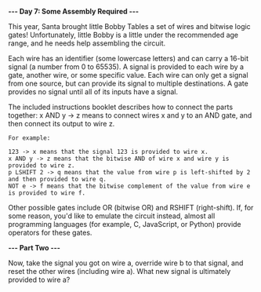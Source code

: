 **--- Day 7: Some Assembly Required ---**

This year, Santa brought little Bobby Tables a set of wires and bitwise logic gates! Unfortunately, little Bobby is a
little under the recommended age range, and he needs help assembling the circuit.

Each wire has an identifier (some lowercase letters) and can carry a 16-bit signal (a number from 0 to 65535). A signal
is provided to each wire by a gate, another wire, or some specific value. Each wire can only get a signal from one
source, but can provide its signal to multiple destinations. A gate provides no signal until all of its inputs have a
signal.

The included instructions booklet describes how to connect the parts together: x AND y -> z means to connect wires x and
y to an AND gate, and then connect its output to wire z.

```
For example:

123 -> x means that the signal 123 is provided to wire x.
x AND y -> z means that the bitwise AND of wire x and wire y is provided to wire z.
p LSHIFT 2 -> q means that the value from wire p is left-shifted by 2 and then provided to wire q.
NOT e -> f means that the bitwise complement of the value from wire e is provided to wire f.
```

Other possible gates include OR (bitwise OR) and RSHIFT (right-shift). If, for some reason, you'd like to emulate the
circuit instead, almost all programming languages (for example, C, JavaScript, or Python) provide operators for these
gates.

**--- Part Two ---**

Now, take the signal you got on wire a, override wire b to that signal, and reset the other wires (including wire a).
What new signal is ultimately provided to wire a?
